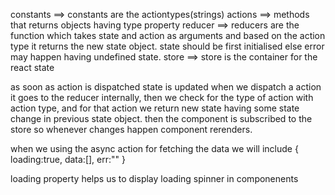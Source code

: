 constants   ==> constants are the actiontypes(strings) 
actions     ==> methods that returns objects having type property
reducer     ==> reducers are the function which takes state and action as arguments
                and based on the action type it returns the new state object.
                state should be first initialised else error may happen having undefined state.
store       ==> store is the container for the react state


as soon as action is dispatched state is updated 
when we dispatch a action it goes to the reducer internally,
then we check for the type of action with action type,
and for that action we return new state having some state change in previous state object.
then the component is subscribed to the store so whenever changes happen component rerenders.

when we using the async action for fetching the data we will include 
    {
    loading:true,
    data:[],
    err:""
}



loading property helps us to display loading spinner in componenents
